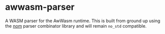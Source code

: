 # awwasm-parser
A WASM parser for the AwWasm runtime. This is built from ground up using the [nom](https://github.com/rust-bakery/nom) parser combinator library and will remain `no_std` compatible.
